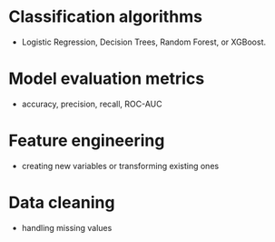 # Classification algorithms
- Logistic Regression, Decision Trees, Random Forest, or XGBoost.

# Model evaluation metrics 
- accuracy, precision, recall, ROC-AUC

# Feature engineering
- creating new variables or transforming existing ones

# Data cleaning
- handling missing values
